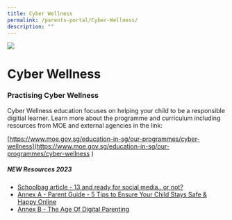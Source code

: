 ```yaml
---
title: Cyber Wellness
permalink: /parents-portal/Cyber-Wellness/
description: ""
---
```

![](/images/banner.gif)

Cyber Wellness
==============


### **Practising Cyber Wellness**

Cyber Wellness education focuses on helping your child to be a responsible digitial learner. Learn more about the programme and curriculum including resources from MOE and external agencies in the link:

[https://www.moe.gov.sg/education-in-sg/our-programmes/cyber-wellness](https://www.moe.gov.sg/education-in-sg/our-programmes/cyber-wellness )

##### **NEW Resources 2023**

* [Schoolbag article - 13 and ready for social media.. or not?](https://go.gov.sg/13-and-ready-for-social-media-or-not)
* [Annex A - Parent Guide - 5 Tips to Ensure Your Child Stays Safe & Happy Online](/files/parent%20guide%20-%205%20tips%20to%20ensure%20your%20child%20stays%20safe%20&%20happy%20online.pdf)
* [Annex B - The Age Of Digital Parenting](/files/the%20age%20of%20digital%20parenting_for%20schools.pdf)